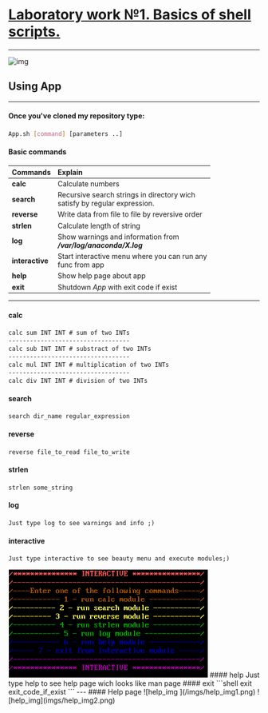 # [Laboratory work №1. Basics of shell scripts.](https://docs.google.com/document/d/16tm81Myzdr27izaz868YtuAKi9R75oVHFoZpp4J3LzI/edit)
---
![img](https://s3.tproger.ru/uploads/2017/01/bash-cheatsheet.png)
## Using App
---
#### Once you've cloned my repository type:
```bash
App.sh [command] [parameters ..]
```
#### Basic commands
| Commands | Explain |
| ------- | :-------|
| **calc**| Calculate numbers|
| **search**| Recursive search strings in directory wich<br>satisfy by regular expression.|
|**reverse**| Write data from file to file by reversive order|
|**strlen**| Calculate length of string|
|**log**| Show warnings and information from<br>_**/var/log/anaconda/X.log**_|
|**interactive**| Start interactive menu where you can run any<br>func from app|
|**help**| Show help page about app|
|**exit**| Shutdown _App_ with exit code if exist
---
#### calc 
```shell
calc sum INT INT # sum of two INTs
----------------------------------
calc sub INT INT # substract of two INTs
----------------------------------
calc mul INT INT # multiplication of two INTs
----------------------------------
calc div INT INT # division of two INTs
```
#### search
```shell
search dir_name regular_expression
```
#### reverse
```shell
reverse file_to_read file_to_write
```
#### strlen
```shell
strlen some_string
```
#### log
    Just type log to see warnings and info ;)
#### interactive
    Just type interactive to see beauty menu and execute modules;)
<img src="imgs/interactive_menu.png" width="400">
#### help
    Just type help to see help page wich looks like man page
#### exit
```shell
exit exit_code_if_exist
```
---
#### Help  page 
![help_img ](/imgs/help_img1.png)
![help_img](imgs/help_img2.png)